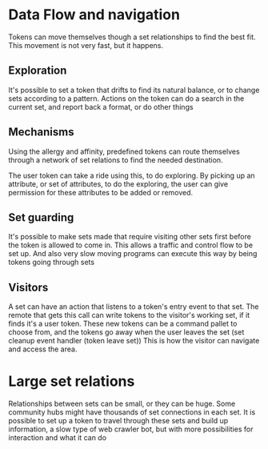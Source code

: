 # Data Flow and navigation

Tokens can move themselves though a set relationships to find the best fit.
This movement is not very fast, but it happens.

## Exploration

It's possible to set a token that drifts to find its natural balance, or to change sets according to a pattern.
Actions on the token can do a search in the current set, and report back a format, or do other things

## Mechanisms

Using the allergy and affinity, predefined tokens can route themselves through a network of set relations to find the needed destination.

The user token can take a ride using this, to do exploring. By picking up an attribute, or set of attributes, to do the exploring,
the user can give permission for these attributes to be added or removed.

## Set guarding

It's possible to make sets made that require visiting other sets first before the token is allowed to come in.
This allows a traffic and control flow to be set up. And also very slow moving programs can execute this way by being tokens going through sets

## Visitors

A set can have an action that listens to a token's entry event to that set. 
The remote that gets this call can write tokens to the visitor's working set, if it finds it's a user token.
These new tokens can be a command pallet to choose from, and the tokens go away when the user leaves the set (set cleanup event handler (token leave set))
This is how the visitor can navigate and access the area.

# Large set relations

Relationships between sets can be small, or they can be huge. Some community hubs might have thousands of set connections in each set.
It is possible to set up a token to travel through these sets and build up information, a slow type of web crawler bot,
but with more possibilities for interaction and what it can do